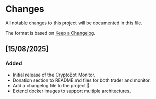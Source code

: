 # Changes

All notable changes to this project will be documented in this file.

The format is based on [Keep a Changelog](https://keepachangelog.com/en/1.1.0/).

## [15/08/2025]

### Added
- Initial release of the CryptoBot Monitor.
- Donation section to README.md files for both trader and monitor.
- Add a changelog file to the project 🚀
- Extend docker images to support multiple architectures.
